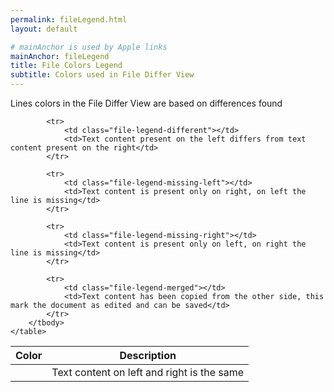 ```yaml
---
permalink: fileLegend.html
layout: default

# mainAnchor is used by Apple links
mainAnchor: fileLegend
title: File Colors Legend
subtitle: Colors used in File Differ View
---
```


Lines colors in the File Differ View are based on differences found

<div class="table-wrapper">
    <table class="alt">
        <thead>
            <tr>
                <th>Color</th>
                <th>Description</th>
            </tr>
        </thead>
        <tbody>
            <tr>
                <td class="file-legend-same"></td>
                <td>Text content on left and right is the same</td>
            </tr>

            <tr>
                <td class="file-legend-different"></td>
                <td>Text content present on the left differs from text content present on the right</td>
            </tr>

            <tr>
                <td class="file-legend-missing-left"></td>
                <td>Text content is present only on right, on left the line is missing</td>
            </tr>

            <tr>
                <td class="file-legend-missing-right"></td>
                <td>Text content is present only on left, on right the line is missing</td>
            </tr>

            <tr>
                <td class="file-legend-merged"></td>
                <td>Text content has been copied from the other side, this mark the document as edited and can be saved</td>
            </tr>
        </tbody>
    </table>
</div>


